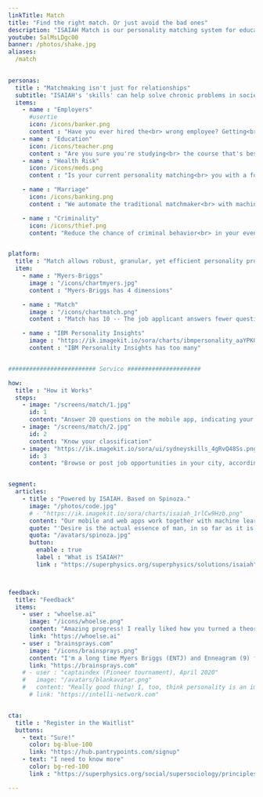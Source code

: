 ```yaml
---
linkTitle: Match
title: "Find the right match. Or just avoid the bad ones"
description: "ISAIAH Match is our personality matching system for education, jobs, products, fake news, and relationships, as a part of a new morality-based socio-economic system"
youtube: 5alMsLDgc00
banner: /photos/shake.jpg
aliases:
  /match 

  
personas:
  title : "Matchmaking isn't just for relationships"
  subtitle: "ISAIAH's 'skills' can help solve chronic problems in society that are unsolved by science"
  items:
    - name : "Employers"
      #usertie
      icon: /icons/banker.png   
      content : "Have you ever hired the<br> wrong employee? Getting<br> the wrong person for the job<br> could be very costly"
    - name : "Education"
      icon: /icons/teacher.png    
      content : "Are you sure you're studying<br> the course that's best for you?<br> Get it right with Match"
    - name : "Health Risk"
      icon: /icons/meds.png
      content : "Is your current personality matching<br> you with a future diabetes at 40?<br> Know your future health risks before<br> you end up with them"

    - name : "Marriage"
      icon: /icons/banking.png
      content : "We automate the traditional matchmaker<br> with machine learning"

    - name : "Criminality"
      icon: /icons/thief.png
      content: "Reduce the chance of criminal behavior<br> in your event or organization"


platform:
  title : "Match allows robust, granular, yet efficient personality profiling that is physically verifiable"
  item:
    - name : "Myers-Briggs"
      image : "/icons/chartmyers.jpg"
      content : "Myers-Briggs has 4 dimensions"

    - name : "Match"
      image : "/icons/chartmatch.png"
      content : "Match has 10 -- The job applicant answers fewer questions than Myers-Briggs, but reveals much more information"

    - name : "IBM Personality Insights"
      image : "https://ik.imagekit.io/sora/charts/ibmpersonality_aaYPK09FT.jpg"
      content : "IBM Personality Insights has too many"


######################### Service #####################

how:
  title : "How it Works"
  steps:
    - image: "/screens/match/1.jpg"
      id: 1
      content: "Answer 20 questions on the mobile app, indicating your city"  
    - image: "/screens/match/2.jpg"
      id: 2
      content: "Know your classification"
    - image: "https://ik.imagekit.io/sora/ui/sydneyskills_4gRvQ48Ss.png"
      id: 3
      content: "Browse or post job opportunities in your city, according to your classification"


segment:
  articles:
    - title : "Powered by ISAIAH. Based on Spinoza."
      image: "/photos/code.jpg"
      # - "https://ik.imagekit.io/sora/charts/isaiah_1rlCw9Hzb.png"
      content: "Our mobile and web apps work together with machine learning to create ISAIAH. Match is one of the 'skills' of ISAIAH. If our proposed social system is based on Socrates, our governence system is based on David Hume, and our economic system is based on Adam Smith, our proposed personality system is based on Spinoza's Ethics which proposes predestination that checks liberalism.<br> A hamburger lover would think that he is eating hamburgers out of his free will. But metaphysically, his love for burgers is a <a href='https://en.wikipedia.org/wiki/Bandha_(Jainism)'>predetermined bondage</a> arising from a quality of his soul, which can then be revealed by data. This then would support the belief that we exist inside a matrix that the Hindus call the <a href='https://en.wikipedia.org/wiki/Brahma'>Brahma</a>"
      quote: "'Desire is the actual essence of man, in so far as it is conceived, as determined to a particular activity by some given modification of itself.' <cite>Spinoza, The Ethics, Part 3</cite>"
      quota: "/avatars/spinoza.jpg"
      button:
        enable : true
        label : "What is ISAIAH?"
        link : "https://superphysics.org/superphysics/solutions/isaiah"



feedback:
  title: "Feedback"
  items:
    - user : "whoelse.ai"
      image: "/icons/whoelse.png"
      content: "Amazing progress! I really liked how you turned a theory into a product offering. Keep up the good work!"
      link: "https://whoelse.ai"
    - user : "brainsprays.com"
      image: "/icons/brainsprays.png"
      content: "I'm a long time Myers Briggs (ENTJ) and Enneagram (9) fan so love this stuff" 
      link: "https://brainsprays.com"
    # - user : "captaindex (Pioneer tournament), April 2020"
    #   image: "/avatars/blankavatar.png"
    #   content: "Really good thing! I, too, think personality is an important factor in many fields"
      # link: "https://intelli-network.com"


cta:
  title : "Register in the Waitlist"
  buttons:
    - text: "Sure!"
      color: bg-blue-100
      link: "https://hub.pantrypoints.com/signup"
    - text: "I need to know more"
      color: bg-red-100    
      link : "https://superphysics.org/social/supersociology/principles/part-1/chapter-01/"

---
```

